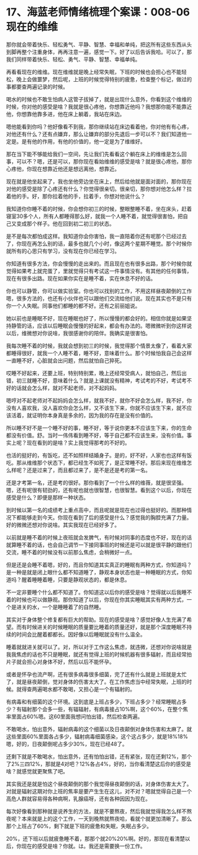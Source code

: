 # 17、海蓝老师情绪梳理个案课：008-06 现在的维维

那你就会带着快乐、轻松勇气、平静、智慧、幸福和单纯，把这所有这些东西从头到脚再整个注重身体，再再注意一遍，感觉一下。好了以后告诉我哈。可以了，那我们同样带着快乐、轻松、勇气、平静、智慧、幸福单纯。

再看看现在的维维。现在维维就是晚上经常失眠，下班的时候也会担心也不能轻松，晚上会做噩梦，然后呢，上班的时候觉得特别的疲惫，检查整个标记，做过的事都要查两遍记录的时候。

喝水的时候也不敢生怕病人这管子拔掉了，就是出现什么意外，你看到这个维维的时候，你对他的感受是啥？我就是很心疼他，你想靠近他吗？我想那你能不能靠近他，你想靠他靠多进，他在床上躺着，我站在床边。

嗯他能看到你吗？他好像看不到我，那你继续站在床边看着他，你对他有有心疼，对他还有什么？还有点嫌弃，那么让嫌弃的部分先退后一步可以不？我们知道他一定是。是有他的作用，有他的价值的，他一定是为了维维好。

那在当下能不够能给我们一空间，先让我们先看看这个躺在床上的维维是怎么回事，可以不？嗯，还是可以，那你现在看始维维的感受是啥？就是很心疼他，那你心疼他，你现在想靠近他还是想远离他，想靠近。

现在就是他坐起来了，我也坐他旁边坐在床上，然后给他就是面对面的，那你现在对他的感受是除了心疼还有什么？你觉得很亲切。很亲切，那你想对他怎么样？拉着他的手。好，那你拉着他的手，拉着手，你想对他说什么？

我知道你你睡不着的时候，你会想你初三的时候，整眼整睡不着，坐在床头，赶着寝室30多个人，所有人都睡得那么好，就我一个人睡不着，就觉得很害怕，把自己又变成那个样子。他在回到初二初三的状态。

是不是每次都怕成这样。我知道你会你害怕，我一直陪着你还有呢那个已经过去了，你现在再怎么别的话，最多也就几个小时，像这两个星期不睡觉。那个时候你就所有的心思只有学习，没有现在你已经在学习。

你知道有很多方法，你会慢慢的走出来的。而且现在也有很多出路，那个时候你就觉得如果考上就完蛋了，里就觉得只有考试这一件事情没有。有其他的任何事情，现在有很多出路。现在如果你实在是睡不着，实在休息不好的话。

你也可以静管，你可以做实验室。你也可以找别的工作，不用这样昼夜颠倒的工作嗯，很多方法的，也还有小伙伴也可以跟他们交流给他们说。现在其实也不是只有你一个人失眠。同事他们都睡的都不好。还有之前丽姐说。

她以前也是睡眠不好，现在睡眠也好了，所以慢慢的都会好的。相信你就是如果坚持静管的话，应该以后睡眠会慢慢的好起来，都会有办法的。嗯微微听到你这样说以后，维微想对你说啥，我很感谢你的陪伴。我确实是很害怕。

我每次睡不着的时候，我就会想到初三的时候，我觉得那个情景太像了，看着大家都睡得很好，就我一个人睡不着，睡不好，意味着什么。那个时候怕我自己会这样一直睡不好，心脏就会出问题，然后就怕自己猝死。

哎睡不好起来，还要上班，特别特别累，晚上还经常受病人，就怕自己，然后出错，初三就睡不好，意味着什么？就是上课就没有精神，考试考的不好，考试考不好的话就会怎么样，就对不起老师，对不起妈妈。

嗯哼对不起老师对不起妈妈会怎么样，就我不好，就你不好会怎么样，我不好，你没有人喜欢我，没人喜欢你会怎么样，又不该生下来，你就不应该生下来，就不应该活着，就证明你本身真是多余的，因为我的存在是没有价值的。

所以睡不好不是一个睡不好的事，睡不好，等于说你更本不应该生下来，你的生命都没有价值。舒。当时一伟伟看到睡不好，等于自己都不应该生来，没有价值。事实上呢？现在看到的是啥？实上我觉得那考的不好的。

也活的挺好的，有饭吃，还不如照样结婚身子。是的，好不好，人家也也这样有饭吃。那从维维那个状态下，都已经生不如死了，是正常睡不好。那后来现在维维怎么样呢？还是过来了，而且都过来了，是不是还是考的第一名。

还是才考第一名，还是考的很好。那你看到了一个什么样的维薇，就是很坚强。嗯，还有呢很有韧劲的，还有呢也就也很智慧，也很智慧。看到这个以后，你现在感受是什么？即便是那样一种状态。

到时候以第一名的成绩考上重点高中，而且呢就是现在也过得也挺好的。而那种情况下都能够走到今天。你现在看到了后的感受是什么？感觉我的胸腔充满了力量。好的微微还想对你说啥。其实我现在已经好多了。

以前就是睡不着的时候上夜班就会发脾气，有时候对同事的态度也不好，现在的话就算睡不着的话，也会自己调节一下接同事班的时候还是可以就是很平静的跟他们交流，睡不着的时候没有以前那么焦虑，会稍微好一点。

但是还是会睡不着嗯，好的，而且你知道其实真正的睡眠有两种方式，你知道吗？是一种是就是闭上眼什么都不知道睡了，静观本身状态也是一种睡眠的方式，你知道吗？醒着睡睡着睡，只要是静观状态的，都是休息。

不一定非要睡个什么都不知道了。你知道这以后你的感受是啥？觉得就以后我睡不着的时候也可以做静观。那你知道了以后，你现在你其实睡眠其实有两种方式，一个是进关的水，一个是睡睡着了的自然睡。

其实对于身体整个修复都有巨大的帮助。现在的感受是啥？感觉好像人生充满了希望。而有时候进关的时候睡眠的质量要比睡着的质量还好，就是那个深度睡眠不持续的时间会比醒着都都长。因好像以后睡眠就没有什么温全。

睡着就就进关就可以了。对，所以对于工作这么焦虑，就违微，还想对你说啥就是我我焦虑的话也不只是睡眠，就还有觉得上班的时候机器有很多辐射，而且经常拍片子就会担心对身体不好，然后以后不能怀孕。

或者是怀孕也流产啊，还有很多病毒很多细菌，完了还有什么就是上班就是太忙了，就是昼夜颠倒，觉对身体的伤害太大了。在工作焦虑当中经常失眠，上班的时候。就得查两遍喝水都不敢喝，又担心是一个有辐射的。

有病毒和有细菌的这个环境。这到底是上班占多少，下班占多少？经常睡眠占多少？有辐射那个会多一些，有辐辐射，有病毒接占10%啊，这个60%，在整个焦率里面占60%嗯。这60里面我想问怕出错，然后检查两遍。

不敢喝水，怕出意外，辐射病毒的这个细菌以及日夜颠倒对身体伤害和太麻了。就这些里面60%里面各占多少，辐射病毒细菌感染，这个这占多少，就是18%18%嗯，好的，日夜颠倒呢占多少30%，现在已经48了。

还剩下就是不敢喝水，怕出意外，还有怕怕出错，还有紧张，现在还剩12%，那个了2%三四12%，那就是4对吧？12%各占4%，好的，当你看清楚这后你的感受是啥？就感觉就更聚焦了吧。

其实我还是就是怕这个昼夜颠倒的那个我觉得昼夜颠倒的话，对身体伤害太大了。对就是辐射这期对你上班的焦率是要产生生在这儿，对不对？嗯就觉得自己是一个高危人群就容易得各种病啊，乳腺癌呀，还有各种因因为现在。

每次好像看到那种就是说养生的方法，就是不要熬夜，然后我就觉得我怎么样不熬夜呢？本来就是上的这个工作，一天到晚熬就熬夜哈，看就个就更加清晰了。那么那个上班占了60%，剩下就是下班的疲惫和失眠，失眠占多少。

20%，还下班以后就疲惫睡不着，那那个就20%20%啊。好的，那现在看清楚以后，你现在的感受是啥？你就。は。我还是需要换一份工作。

